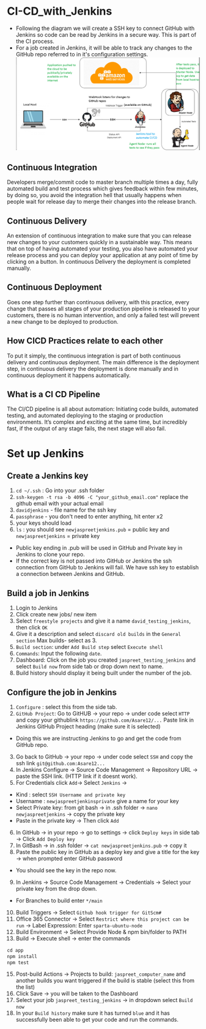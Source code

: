 # CI-CD_with_Jenkins
- Following the diagram we will create a SSH key to connect GitHub with Jenkins so code can be read by Jenkins in a secure way. This is part of the CI process. 
- For a job created in Jenkins, it will be able to track any changes to the GitHub repo referred to in it's configuration settings.
![CI-CD with Jenkins Diagram](https://github.com/Asare12/CI-CD_with_Jenkins/blob/master/images/diagram_CI_CD.png)

## Continuous Integration
Developers merge/commit code to master branch multiple times a day, fully automated build and test process which gives feedback within few minutes, by doing so, you avoid the integration hell that usually happens when people wait for release day to merge their changes into the release branch.

## Continuous Delivery
An extension of continuous integration to make sure that you can release new changes to your customers quickly in a sustainable way. This means that on top of having automated your testing, you also have automated your release process and you can deploy your application at any point of time by clicking on a button. In continuous Delivery the deployment is completed manually.

## Continuous Deployment
Goes one step further than continuous delivery, with this practice, every change that passes all stages of your production pipeline is released to your customers, there is no human intervention, and only a failed test will prevent a new change to be deployed to production.

## How CICD Practices relate to each other
To put it simply, the continuous integration is part of both continuous delivery and continuous deployment. The main difference is the deployment step, in continuous delivery the deployment is done manually and in continuous deployment it happens automatically.

## What is a CI CD Pipeline
The CI/CD pipeline is all about automation: Initiating code builds, automated testing, and automated deploying to the staging or production environments. It’s complex and exciting at the same time, but incredibly fast, if the output of any stage fails, the next stage will also fail.

# Set up Jenkins
## Create a Jenkins key
1. `cd ~/.ssh` : Go into your .ssh folder
2. `ssh-keygen -t rsa -b 4096 -C "your_github_email.com"` replace the github email with your actual email
3. `davidjenkins` - file name for the ssh key
4. `passphrase` - you don't need to enter anything, hit enter x2
5. your keys should load
6. `ls` : you should see `newjaspreetjenkins.pub` = public key and `newjaspreetjenkins` = private key
- Public key ending in .pub will be used in GitHub and Private key in Jenkins to clone your repo.
- If the correct key is not passed into GitHub or Jenkins the ssh connection from GitHub to Jenkins will fail. We have ssh key to establish a connection between Jenkins and GitHub.

## Build a job in Jenkins
1. Login to Jenkins
2. Click create new jobs/ new item
3. Select `freestyle projects` and give it a name `david_testing_jenkins`, then click `OK`
4. Give it a description and select `discard old builds` in the `General section`
Max builds- select as 3.
5. `Build section`: under `Add Build step` select `Execute shell`
6. `Commands`: Input the following `date`.
7. Dashboard: Click on the job you created `jaspreet_testing_jenkins` and select `Build now` from side tab or drop down next to name.
8. Build history should display it being built under the number of the job.

## Configure the job in Jenkins
1. `Configure` : select this from the side tab.
2. `GitHub Project`: Go to GitHUB -> your repo -> under code select `HTTP` and copy your githublink `https://github.com/Asare12/...` Paste link in Jenkins GitHub Project heading (make sure it is selected)
- Doing this we are instructing Jenkins to go and get the code from GitHub repo.
3. Go back to GitHub -> your repo -> under code select `SSH` and copy the ssh link `git@github.com:Asare12...`
4. In Jenkins Configure -> Source Code Management -> Repository URL -> paste the SSH link. (HTTP link if it doesnt work).
5. For Credentials click `Add`-> Select `Jenkins` -> 
- Kind : select `SSH Username and private key`
- Username : `newjaspreetjenkinsprivate` give a name for your key
- Select Private key: from git bash -> in .ssh folder -> `nano newjaspreetjenkins` -> copy the private key
- Paste in the private key -> Then click `Add`
6. In GitHub -> in your repo -> go to settings -> click `Deploy keys` in side tab -> Click `Add Deploy key`
7. In GitBash -> in .ssh folder -> `cat newjaspreetjenkins.pub` -> copy it
8. Paste the public key in GitHub as a deploy key and give a title for the key -> when prompted enter GitHub password
- You should see the key in the repo now.
9. In Jenkins -> Source Code Management -> Credentials -> Select your private key from the drop down.
- For Branches to build enter `*/main`
10. Build Triggers -> Select `Github hook trigger for GitScm#`
11. Office 365 Connector -> Select `Restrict where this project can be run` -> Label Expression: Enter `sparta-ubuntu-node`
12. Build Environment -> Select Provide Node & npm bin/folder to PATH
13. Build -> Execute shell -> enter the commands
```
cd app
npm install
npm test
```
15. Post-build Actions -> Projects to build: `jaspreet_computer_name` and another builds you want triggered if the build is stable (select this from the list)
16. Click Save -> you will be taken to the Dashboard
17. Select your job `jaspreet_testing_jenkins` -> in dropdown select `Build now`
18. In your `Build history` make sure it has turned `blue` and it has successfully been able to get your code and run the commands.


